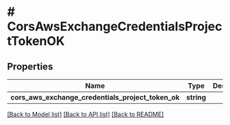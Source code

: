 # # CorsAwsExchangeCredentialsProjectTokenOK

## Properties

Name | Type | Description | Notes
------------ | ------------- | ------------- | -------------
**cors_aws_exchange_credentials_project_token_ok** | **string** |  | [optional]

[[Back to Model list]](../../README.md#models) [[Back to API list]](../../README.md#endpoints) [[Back to README]](../../README.md)

